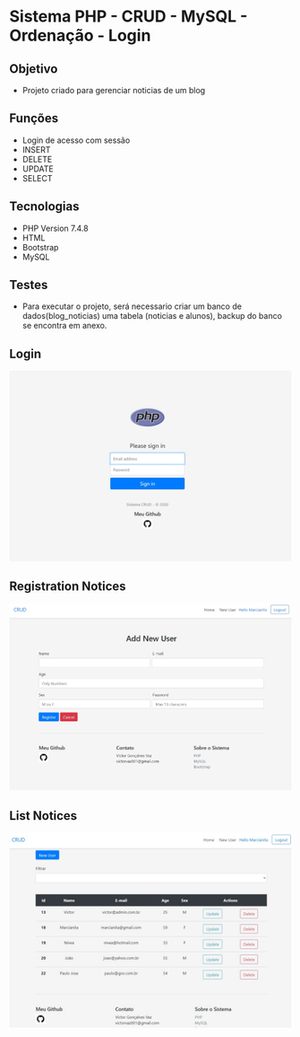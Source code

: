 # Sistema PHP - CRUD - MySQL - Ordenação - Login <br>

## Objetivo
* Projeto criado para gerenciar noticias de um blog<br>

## Funções

* Login de acesso com sessão<br>
* INSERT<br>
* DELETE<br>
* UPDATE<br>
* SELECT


## Tecnologias

* PHP Version 7.4.8<br>
* HTML<br>
* Bootstrap<br>
* MySQL

## Testes<br>

* Para executar o projeto, será necessario criar um banco de dados(blog_noticias) uma tabela (noticias e alunos), backup do banco se encontra em anexo.

## Login

![Tabela de Usuarios](https://github.com/victorvaz001/ProjetosPHP/blob/master/Crud-Ordenacao-Login/login.jpg)

## Registration Notices

![Cadastro de Usuarios](https://github.com/victorvaz001/ProjetosPHP/blob/master/Crud-Ordenacao-Login/registro.jpg)

## List Notices

![Cadastro de Usuarios](https://github.com/victorvaz001/ProjetosPHP/blob/master/Crud-Ordenacao-Login/tabela.jpg)



